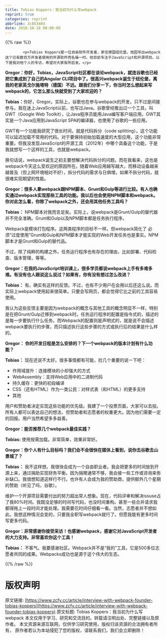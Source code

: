 ```yaml
---
title: Tobias Koppers：我当初为什么写webpack
reprint: true
categories: reprint
abbrlink: 3c853404
date: 2018-10-18 00:00:00
---
```


{{% raw %}}

            <p>Tobias Koppers是一位自由软件开发者，家住德国纽伦堡。他因写出webpack这个已有数百万开发者使用的开源软件而名噪一时。他目前专注于JavaScript和开源项目。以下是我对他个人的专访，希望对大家有所启发。</p>
<p><strong>Gregor：你好，Tobias，JavaScript社区都在谈论webpack，就连谷歌也已经把它集成到了自己的Angular CLI项目中了。很高兴webpack诞生于纽伦堡，离我的老家英戈尔施塔特（德国）不远。跟我们分享一下，你当时怎么想起来写webpack的，它怎么那么快就受到了大家欢迎的？</strong></p>
<p><strong>Tobias：</strong>你好，Gregor。实际上，谷歌也在参与webpack的开发，只不过是间接参与。我在迷上JavaScript以前，也写过Java。谷歌曾经推出过一个工具，叫GWT（Google Web Toolkit），让Java程序员能用Java编写客户端应用。GWT其实是一个Java应用到JavaScript SPA的编译器，也使用了谷歌的一些应用。</p>
<p>GWT有一个功能我研究了很长时间，就是代码拆分（code splitting）。这个功能可以延迟加载不常用的代码。对于要保持初始加载速度的大型应用，这个功能非常重要。但我没发现JavaScript的开源工具（2012年）中哪个具备这个功能，于是我就想写一个这样的工具，也就是webpack。</p>
<p>换句话说，webpack诞生之初主要想解决代码拆分的问题。而在我看来，这也是webpack今天这么受欢迎的原因所在。随着Web应用越写越大，而移动设备越来越普及（但上网环境相对不好），拆分代码的需求与日俱增。如果不拆分代码，就很难实现期望的性能。</p>
<p><strong>Gregor：很多人拿webpack跟NPM脚本、Grunt和Gulp等进行比较。有人也确实通过webpack实现那些工具的功能。我以后也会使用NPM脚本和webpack。你对此怎么看，你除了webpack之外，还会用其他任务工具吗？</strong></p>
<p><strong>Tobias：</strong> NPM脚本对我而言足矣。实际上，说webpack是Grunt/Gulp的替代器并不完全准确。Grunt和Gulp以及NPM脚本都是任务执行程序。</p>
<p>Webpack是模块打包程序。这两类程序的目标不一样。但webpack简化了 必须“过度使用”Grunt和Gulp和NPM脚本才能实现的Web开发任务也是事实。NPM脚本才是Grunt和Gulp的替代品。</p>
<p>不过，除了纯粹的构建之外，任务运行程序也有存在的理由，比如部署、代码检查、版本管理，等等。</p>
<p><strong>Gregor：在我的JavaScript培训课上，很多学员都说webpack上手有多难多难。有没有也人跟说这么说过？如果有，你有没有想过怎么改进？</strong></p>
<p><strong>Tobias：</strong> 有，确实有这样的反馈。不过，也有不少用户在会用以后还这么说。而实际上webpack使用起来很简单。只要会写网页，都会觉得它比之前的工具容易使用。</p>
<p>我认为这些反馈主要是因为webpack的概念与其他工具的概念明显不一样，特别是在把Grunt/Gulp迁移到webpack时。任务运行程序的配置是指令式的，描述的是每一步要执行什么任务。而Webpack的配置则是声明式的，就是说不会描述webpack要执行的步骤，而只描述执行这些步骤的方式或执行后的结果是什么样的。</p>
<p><strong>Gregor： 你的开发日程是怎么安排的？下一个webpack的版本计划有什么功能？</strong></p>
<p><strong>Tobias：</strong> 现在还说不太好。很多事情都有可能，捡几个重要的说一下吧：</p>
<ul>
<li>作用域提升：连接模块的小却强大的方式</li>
<li>WebAssembly：支持Web应用中的二进制代码</li>
<li>持久缓存：更快的初段编译</li>
<li>CSS（还有HTML）作为一类公民：对样式表（和HTML）的更多支持</li>
<li>其他</li>
</ul>
<p>用户和赞助者决定实现这些功能的优先级。我建了一个投票页面，大家可以去投。所有人都可以表达自己的想法，但赞助者和志愿者的权重更大。因为他们需要一定的回报。用户当然希望多多益善。</p>
<p><strong>Gregor：能否推荐几个webpack最佳实践？</strong></p>
<p><strong>Tobias:</strong> 使用按需加载。非常简单，效果非常好。</p>
<p><strong>Gregor：你个人有什么目标吗？我们会不会很快在媒体上看到，说你去谷歌去山景城了？</strong></p>
<p><strong>Tobias：</strong> 我不这样想。我很快会成为一个自由职业者。我会把更多的时间放到开源上来，通过捐助实现财务平衡。因为捐赠通常不够，我会接一些工作或咨询来弥补缺口。我很想知道这样行不行。也许有人会成为我的赞助商，提供额外几个星期的赞助（听见了吗，谷歌）。</p>
<p>维护一个开源项目需要付出的努力超出常人想象。现在，代码评审和解决issuse占了我80%时间。我既没足够的时间写代码，也没时间重构。甚至一些合并请求我都得拖上一段时间才能处理。我需要花时间仔细看一看。当然，志愿者并不想如此。我想这种情况会变的，只要我全职写webpack就行了。但愿我能有更多时间写更多代码。</p>
<p><strong>Gregor：非常感谢你接受采访！也感谢webpack，感谢它对JavaScript开发者的大力支持。非常喜欢你这个工具！</strong></p>
<p><strong>Tobias：</strong> 不客气。我要感谢社区。Webpack并不是“我的”工具，它是500多位志愿者共同的成果。Webpacks成功也是源于这个伟大的生态。</p>

          
{{% /raw %}}

# 版权声明
原文链接: [https://www.zcfy.cc/article/interview-with-webpack-founder-tobias-koppers](https://www.zcfy.cc/article/interview-with-webpack-founder-tobias-koppers)
原文标题: Tobias Koppers：我当初为什么写webpack
本文仅用于学习、研究和交流目的。转载请注明出处、完整链接以及原作者。
本文资源来源互联网，仅供学习研究使用，版权归该资源的合法拥有者所有，
原作者若认为本站侵犯了您的版权，请联系我们，我们会立即删除！
